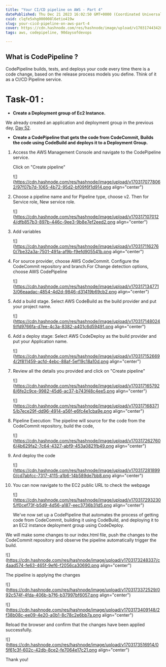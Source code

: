 ```yaml
---
title: "Your CI/CD pipeline on AWS - Part 4"
datePublished: Thu Dec 21 2023 16:02:50 GMT+0000 (Coordinated Universal Time)
cuid: clqfe5xhg000008l6etio419w
slug: your-cicd-pipeline-on-aws-part-4
cover: https://cdn.hashnode.com/res/hashnode/image/upload/v1703174434289/73909426-36e4-4153-996e-4db417f7391c.png
tags: aws, codepipeline, 90daysofdevops

---
```


## What is CodePipeline ?

CodePipeline builds, tests, and deploys your code every time there is a code change, based on the release process models you define. Think of it as a CI/CD Pipeline service.

# Task-01 :

* **Create a Deployment group of Ec2 Instance.**
    

We already created an application and deployment group in the previous day, [Day 52](https://hashnode.com/post/clqez39en000e08jwdoq91y6o).

* **Create a CodePipeline that gets the code from CodeCommit, Builds the code using CodeBuild and deploys it to a Deployment Group.**
    

1. Access the AWS Management Console and navigate to the CodePipeline service.
    
    Click on "Create pipeline"
    
    ![](https://cdn.hashnode.com/res/hashnode/image/upload/v1703170778062/97f07b7d-1065-4b72-95d2-bf09f6f1d914.png align="center")
    
2. Choose a pipeline name and for Pipeline type, choose v2. Then for Service role, New service role.
    
    ![](https://cdn.hashnode.com/res/hashnode/image/upload/v1703171070124/dfb857b3-897b-446c-9ee3-9b8e7ef2eed2.png align="center")
    
3. Add variables
    
    ![](https://cdn.hashnode.com/res/hashnode/image/upload/v1703171162760/7be32a3a-7501-491a-af9b-f9efd905541b.png align="center")
    
4. For source provider, choose AWS CodeCommit. Configure the CodeCommit repository and branch.For Change detection options, choose AWS CodePipeline
    
    ![](https://cdn.hashnode.com/res/hashnode/image/upload/v1703171347713/06eaadac-4854-4d2d-9846-d31419b69cb2.png align="center")
    
5. Add a build stage. Select AWS CodeBuild as the build provider and put your project name.
    
    ![](https://cdn.hashnode.com/res/hashnode/image/upload/v1703171480249/fd9766fa-d7ee-4c3a-8382-a401c6d59491.png align="center")
    
6. Add a deploy stage: Select AWS CodeDeploy as the build provider and put your Application name.
    
    ![](https://cdn.hashnode.com/res/hashnode/image/upload/v1703171526694/2f811459-acfd-4ebc-88af-5ef19c18a10d.png align="center")
    
7. Review all the details you provided and click on "Create pipeline"
    
    ![](https://cdn.hashnode.com/res/hashnode/image/upload/v1703171657928/6fe2c9ce-9982-45d6-ac37-b743f48c4ee5.png align="center")
    
    ![](https://cdn.hashnode.com/res/hashnode/image/upload/v1703171683715/b7ece29f-dd96-4914-a56f-e6fc4e1cba9e.png align="center")
    
8. Pipeline Execution: The pipeline will source for the code from the CodeCommit repository, build the code,
    
    ![](https://cdn.hashnode.com/res/hashnode/image/upload/v1703172627606/4b629fa2-7c64-4327-abf9-453a0821fb49.png align="center")
    
9. And deploy the code
    
    ![](https://cdn.hashnode.com/res/hashnode/image/upload/v1703172818990/cd7abfcc-7317-4115-a1b6-14b589de7bb8.png align="center")
    
10. You can now navigate to the EC2 public URL to check the webpage
    
    ![](https://cdn.hashnode.com/res/hashnode/image/upload/v1703172932305/f0cef73f-b5d9-4d56-a187-eec3736b31d5.png align="center")
    
    We've now set up a CodePipeline that automates the process of getting code from CodeCommit, building it using CodeBuild, and deploying it to an EC2 instance deployment group using CodeDeploy.
    

We will make some changes to our index.html file, push the changes to the CodeCommit repository and observe the pipeline automatically trigger the build.

![](https://cdn.hashnode.com/res/hashnode/image/upload/v1703173248337/c4aad574-fe63-465f-9ef6-f2056ca30690.png align="center")

The pipeline is applying the changes

![](https://cdn.hashnode.com/res/hashnode/image/upload/v1703173372529/092c574f-4fda-406b-b7f6-b37997bf6057.png align="center")

![](https://cdn.hashnode.com/res/hashnode/image/upload/v1703173409148/2f38b08c-ee09-4e20-a0b1-8c78c2e6bb7a.png align="center")

Reload the browser and confirm that the changes have been applied successfully.

![](https://cdn.hashnode.com/res/hashnode/image/upload/v1703173516914/05f61c3f-602c-42db-8ce2-fe7064e17c21.png align="center")

Thank you!
